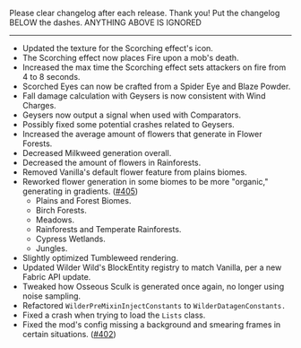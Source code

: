 Please clear changelog after each release.
Thank you!
Put the changelog BELOW the dashes. ANYTHING ABOVE IS IGNORED

-----------------
- Updated the texture for the Scorching effect's icon.
- The Scorching effect now places Fire upon a mob's death.
- Increased the max time the Scorching effect sets attackers on fire from 4 to 8 seconds.
- Scorched Eyes can now be crafted from a Spider Eye and Blaze Powder.
- Fall damage calculation with Geysers is now consistent with Wind Charges.
- Geysers now output a signal when used with Comparators.
- Possibly fixed some potential crashes related to Geysers.
- Increased the average amount of flowers that generate in Flower Forests.
- Decreased Milkweed generation overall.
- Decreased the amount of flowers in Rainforests.
- Removed Vanilla's default flower feature from plains biomes.
- Reworked flower generation in some biomes to be more "organic," generating in gradients. ([#405](https://github.com/FrozenBlock/WilderWild/issues/405))
  - Plains and Forest Biomes.
  - Birch Forests.
  - Meadows.
  - Rainforests and Temperate Rainforests.
  - Cypress Wetlands.
  - Jungles.
- Slightly optimized Tumbleweed rendering.
- Updated Wilder Wild's BlockEntity registry to match Vanilla, per a new Fabric API update.
- Tweaked how Osseous Sculk is generated once again, no longer using noise sampling.
- Refactored `WilderPreMixinInjectConstants` to `WilderDatagenConstants.`
- Fixed a crash when trying to load the `Lists` class.
- Fixed the mod's config missing a background and smearing frames in certain situations. ([#402](https://github.com/FrozenBlock/WilderWild/issues/402))
